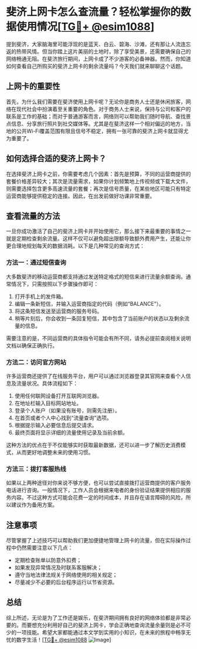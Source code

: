 # 斐济上网卡怎么查流量？轻松掌握你的数据使用情况[[TG💪+ @esim1088](https://t.me/s/esim1088)]

提到斐济，大家脑海里可能浮现的是蓝天、白云、碧海、沙滩，还有那让人流连忘返的热带风情。但当你踏上这片美丽的土地时，除了享受美景，还需要确保自己的网络畅通无阻。在斐济旅行期间，上网卡成了不少游客的必备神器。然而，你知道如何查看自己所购买的斐济上网卡的剩余流量吗？今天我们就来聊聊这个话题。

## 上网卡的重要性

首先，为什么我们需要在斐济使用上网卡呢？无论你是商务人士还是休闲旅客，网络在现代社会中扮演着至关重要的角色。对于商务人士来说，保持与公司和客户的联系是工作的基础；而对于普通游客而言，网络则可以帮助我们随时导航、查找景点信息、分享旅行照片到社交媒体等。尤其是在斐济这样一个相对偏远的地方，当地的公共Wi-Fi覆盖范围有限且信号不稳定，拥有一张可靠的斐济上网卡就显得尤为重要了。

## 如何选择合适的斐济上网卡？

在选择斐济上网卡之前，你需要考虑几个因素：首先是预算，不同的运营商提供的套餐价格差异较大；其次是流量需求，如果你计划频繁地上传视频或下载大文件，则需要选择包含更多高速流量的套餐；再次是信号质量，在某些地区可能只有特定运营商能够提供稳定的连接。因此，在出发前做好功课非常重要。

## 查看流量的方法

一旦你成功激活了自己的斐济上网卡并开始使用它，那么接下来最重要的事情之一就是定期检查剩余流量。这样不仅可以避免超出限额导致额外费用产生，还能让你更合理地规划每天的数据消耗。以下是几种常见的查询方式：

### 方法一：通过短信查询

大多数斐济的移动运营商都支持通过发送特定格式的短信来进行流量余额查询。通常情况下，只需按照以下步骤操作即可：
1. 打开手机上的发件箱。
2. 编辑一条新短信，并输入运营商指定的代码（例如“BALANCE”）。
3. 将这条短信发送至运营商的服务号码。
4. 稍等片刻后，你会收到一条回复短信，其中包含了当前账户的状态以及剩余流量的信息。

需要注意的是，不同运营商的具体指令可能会有所不同，请务必提前查阅相关说明文档以确保正确执行。

### 方法二：访问官方网站

许多运营商还提供了在线服务平台，用户可以通过浏览器登录其官网来查看个人信息及流量状况。具体流程如下：
1. 使用任何联网设备打开互联网浏览器。
2. 在地址栏输入目标网站地址。
3. 登录个人账户（如果没有账号，则需先注册）。
4. 在首页或者个人中心找到“流量查询”选项。
5. 根据提示输入必要信息后提交请求。
6. 最终页面将显示详细的流量使用记录及当前余额。

这种方法的优点在于不仅能够实时获取最新数据，还可以进一步了解历史消费模式，从而更好地调整未来的使用习惯。

### 方法三：拨打客服热线

如果以上两种途径对你来说不够方便，也可以尝试直接拨打运营商提供的客户服务电话进行咨询。一般情况下，工作人员会根据来电者的身份验证结果提供相应的服务内容。不过这种方式可能会花费一定的时间成本，并且存在语言障碍的风险，所以建议作为备用方案。

## 注意事项

尽管掌握了上述技巧可以帮助我们更加便捷地管理上网卡的流量，但在实际操作过程中仍然需要注意以下几点：
- 定期检查账单以防意外扣费；
- 如果发现异常情况及时联系客服解决；
- 遵守当地法律法规关于网络使用的相关规定；
- 尽量减少不必要的后台程序运行以节省资源。

## 总结

综上所述，无论是为了工作还是娱乐，在斐济期间拥有良好的网络体验都是非常必要的。而要想充分利用好自己的斐济上网卡，学会正确地查询流量余量则是必不可少的一项技能。希望大家都能通过本文学到实用的小知识，在未来的旅程中畅享无忧的数字生活！[[TG💪+ @esim1088](https://t.me/s/esim1088) ![Image](https://i.postimg.cc/4NQfJmqS/Snipaste-2025-05-13-00-14-12.png)]